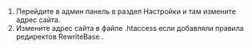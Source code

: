 1. Перейдите в админ панель в раздел Настройки и там измените адрес сайта.
2. Измените адрес сайта в файле .htaccess если добавляли правила редиректов RewriteBase .
